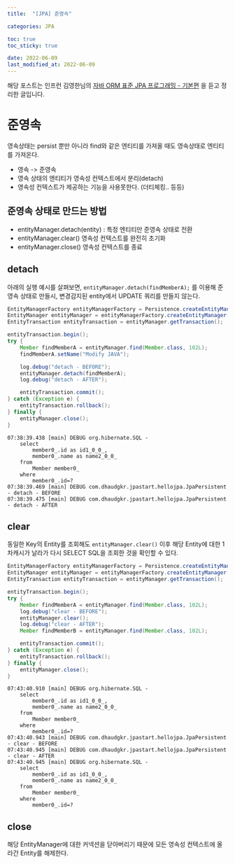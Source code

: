 ```yaml
---
title:  "[JPA] 준영속"

categories: JPA

toc: true
toc_sticky: true

date: 2022-06-09
last_modified_at: 2022-06-09
---
```


해당 포스트는 인프런 김영한님의 [자바 ORM 표준 JPA 프로그래밍 - 기본편](https://www.inflearn.com/course/ORM-JPA-Basic/dashboard) 을 듣고 정리한 글입니다.

# 준영속

영속상태는 persist 뿐만 아니라 find와 같은 엔티티를 가져올 때도 영속상태로 엔티티를 가져온다. 

- 영속 -> 준영속
- 영속 상태의 엔티티가 영속성 컨텍스트에서 분리(detach)
- 영속성 컨텍스트가 제공하는 기능을 사용못한다. (더티체킹.. 등등)

## 준영속 상태로 만드는 방법

- entityManager.detach(entity) : 특정 엔티티만 준영속 상태로 전환
- entityManager.clear() 영속성 컨텍스트를 완전히 초기화
- entityManager.close() 영속성 컨텍스트를 종료

## detach

아래의 실행 예시를 살펴보면, `entityManager.detach(findMemberA);` 를 이용해 준영속 상태로 만들시, 변경감지된 entity에서 UPDATE 쿼리를 만들지 않는다.

```java
EntityManagerFactory entityManagerFactory = Persistence.createEntityManagerFactory("hello");
EntityManager entityManager = entityManagerFactory.createEntityManager();
EntityTransaction entityTransaction = entityManager.getTransaction();

entityTransaction.begin();
try {
    Member findMemberA = entityManager.find(Member.class, 102L);
    findMemberA.setName("Modify JAVA");

    log.debug("detach - BEFORE");
    entityManager.detach(findMemberA);
    log.debug("detach - AFTER");

    entityTransaction.commit();
} catch (Exception e) {
    entityTransaction.rollback();
} finally {
    entityManager.close();
}
```

```shell
07:38:39.438 [main] DEBUG org.hibernate.SQL - 
    select
        member0_.id as id1_0_0_,
        member0_.name as name2_0_0_ 
    from
        Member member0_ 
    where
        member0_.id=?
07:38:39.469 [main] DEBUG com.dhaudgkr.jpastart.hellojpa.JpaPersistent - detach - BEFORE
07:38:39.475 [main] DEBUG com.dhaudgkr.jpastart.hellojpa.JpaPersistent - detach - AFTER
```

## clear

동일한 Key의 Entity를 조회해도 `entityManager.clear()` 이후 해당 Entity에 대한 1차캐시가 날라가 다시 SELECT SQL을 조회한 것을 확인할 수 있다.

```java
EntityManagerFactory entityManagerFactory = Persistence.createEntityManagerFactory("hello");
EntityManager entityManager = entityManagerFactory.createEntityManager();
EntityTransaction entityTransaction = entityManager.getTransaction();

entityTransaction.begin();
try {
    Member findMemberA = entityManager.find(Member.class, 102L);
    log.debug("clear - BEFORE");
    entityManager.clear();
    log.debug("clear - AFTER");
    Member findMemberB = entityManager.find(Member.class, 102L);

    entityTransaction.commit();
} catch (Exception e) {
    entityTransaction.rollback();
} finally {
    entityManager.close();
}
```

```shell
07:43:40.910 [main] DEBUG org.hibernate.SQL - 
    select
        member0_.id as id1_0_0_,
        member0_.name as name2_0_0_ 
    from
        Member member0_ 
    where
        member0_.id=?
07:43:40.943 [main] DEBUG com.dhaudgkr.jpastart.hellojpa.JpaPersistent - clear - BEFORE
07:43:40.945 [main] DEBUG com.dhaudgkr.jpastart.hellojpa.JpaPersistent - clear - AFTER
07:43:40.945 [main] DEBUG org.hibernate.SQL - 
    select
        member0_.id as id1_0_0_,
        member0_.name as name2_0_0_ 
    from
        Member member0_ 
    where
        member0_.id=?
```

## close

해당 EntityManager에 대한 커넥션을 닫아버리기 때문에 모든 영속성 컨텍스트에 올라간 Entity를 해제한다. 